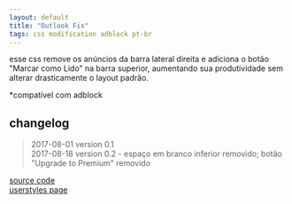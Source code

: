 ```yaml
---
layout: default
title: "Outlook Fix"
tags: css modification adblock pt-br
---
```


esse css remove os anúncios da barra lateral direita e adiciona o botão "Marcar como Lido" na barra superior, aumentando sua produtividade sem alterar drasticamente o layout padrão.

*compatível com adblock

## changelog
> 2017-08-01 version 0.1  
2017-08-18 version 0.2 - espaço em branco inferior removido; botão "Upgrade to Premium" removido

[source code](https://github.com/h01000110/css-fix-stylish/blob/master/outlook.css)  
[userstyles page](https://userstyles.org/styles/145972/outlook-fix)
